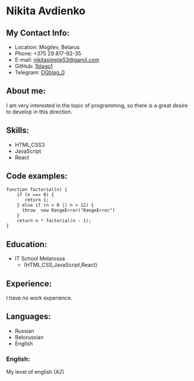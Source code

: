 # Nikita Avdienko

## My Contact Info:

- Location: Mogilev, Belarus
- Phone: +375 29 817-92-35
- E-mail: nikitasimple53@gamil.com
- GitHub: [1blago1](https://github.com/1blago1)
- Telegram: [OGblag_0](https://t.me/OGblag_0)

## About me:

I am very interested in the topic of programming, so there is a great desire to develop in this direction.

## Skills:

- HTML,CSS3
- JavaScript
- React

## Code examples:

```
function factorial(n) {
    if (n === 0) {
       return 1;
    } else if (n < 0 || n > 12) {
      throw  new RangeError("RangeError")
    }
    return n * factorial(n - 1);
}
```

## Education:

- IT School Melarossa
  - (HTML,CSS,JavaScript,React)

## Experience:

I have no work experience.

## Languages:

- Russian
- Belorussian
- English

### English:

My level of english (A2)
